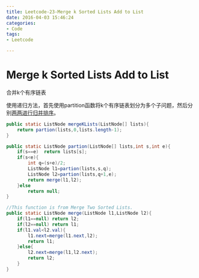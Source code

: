 ```yaml
---
title: Leetcode-23-Merge k Sorted Lists Add to List
date: 2016-04-03 15:46:24
categories: 
- Code
tags:
- Leetcode

---
```



# Merge k Sorted Lists Add to List


合并k个有序链表


使用递归方法，首先使用partition函数将k个有序链表划分为多个子问题，然后分别[两两进行归并排序](https://github.com/fyuanfen/Leetcode/blob/master/questions/leetcode21.md)。

```java
public static ListNode mergeKLists(ListNode[] lists){
    return partion(lists,0,lists.length-1);
}

public static ListNode partion(ListNode[] lists,int s,int e){
    if(s==e)  return lists[s];
    if(s<e){
        int q=(s+e)/2;
        ListNode l1=partion(lists,s,q);
        ListNode l2=partion(lists,q+1,e);
        return merge(l1,l2);
    }else
        return null;
}

//This function is from Merge Two Sorted Lists.
public static ListNode merge(ListNode l1,ListNode l2){
    if(l1==null) return l2;
    if(l2==null) return l1;
    if(l1.val<l2.val){
        l1.next=merge(l1.next,l2);
        return l1;
    }else{
        l2.next=merge(l1,l2.next);
        return l2;
    }
}
```